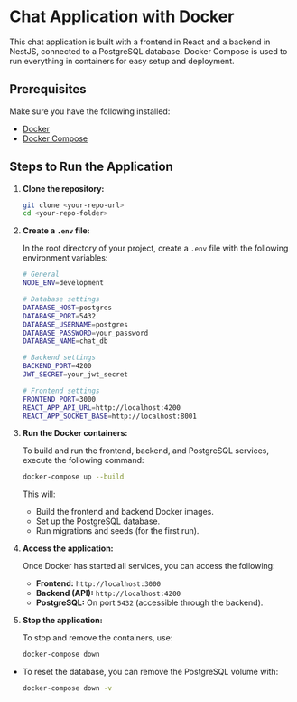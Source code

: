 # Chat Application with Docker

This chat application is built with a frontend in React and a backend in NestJS, connected to a PostgreSQL database. Docker Compose is used to run everything in containers for easy setup and deployment.

## Prerequisites

Make sure you have the following installed:

- [Docker](https://www.docker.com/get-started)
- [Docker Compose](https://docs.docker.com/compose/install/)

## Steps to Run the Application

1. **Clone the repository:**

   ```bash
   git clone <your-repo-url>
   cd <your-repo-folder>
   ```

2. **Create a `.env` file:**

   In the root directory of your project, create a `.env` file with the following environment variables:

   ```bash
   # General
   NODE_ENV=development

   # Database settings
   DATABASE_HOST=postgres
   DATABASE_PORT=5432
   DATABASE_USERNAME=postgres
   DATABASE_PASSWORD=your_password
   DATABASE_NAME=chat_db

   # Backend settings
   BACKEND_PORT=4200
   JWT_SECRET=your_jwt_secret

   # Frontend settings
   FRONTEND_PORT=3000
   REACT_APP_API_URL=http://localhost:4200
   REACT_APP_SOCKET_BASE=http://localhost:8001
   ```

3. **Run the Docker containers:**

   To build and run the frontend, backend, and PostgreSQL services, execute the following command:

   ```bash
   docker-compose up --build
   ```

   This will:
   - Build the frontend and backend Docker images.
   - Set up the PostgreSQL database.
   - Run migrations and seeds (for the first run).

4. **Access the application:**

   Once Docker has started all services, you can access the following:
   
   - **Frontend:** `http://localhost:3000`
   - **Backend (API):** `http://localhost:4200`
   - **PostgreSQL:** On port `5432` (accessible through the backend).

5. **Stop the application:**

   To stop and remove the containers, use:

   ```bash
   docker-compose down
   ```

- To reset the database, you can remove the PostgreSQL volume with:

  ```bash
  docker-compose down -v
  ```